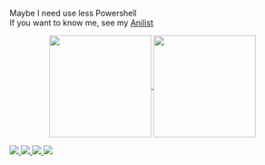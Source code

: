 Maybe I need use less Powershell <br/>
If you want to know me, see my [Anilist](https://anilist.co/user/igd753/) <br/>

<p align="center">
  <a href="https://github.com/IGDEXE">
    <img align="center" height="180em" src="https://github-readme-stats-coral-five.vercel.app/api?username=IGDEXE&show_icons=true&theme=material-palenight&include_all_commits=true&count_private=true"/>
  </a>
  <a href="https://github.com/IGDEXE">
    <img align="center" height="180em" src="https://github-readme-stats-coral-five.vercel.app/api/top-langs/?username=IGDEXE&layout=compact&langs_count=8&theme=material-palenight&count_private=true"/>
  </a>
</p>

<p align="left">
  <a href="https://www.instagram.com/igd753/" alt="Instagram">
    <img src="https://img.shields.io/badge/Instagram-E4405F?style=for-the-badge&logo=instagram&logoColor=white&link=https://www.instagram.com/igd753"/>
  </a>
  <a href="https://www.linkedin.com/in/igd753/" alt="Linkedin">
    <img src="https://img.shields.io/badge/LinkedIn-0077B5?style=for-the-badge&logo=linkedin&logoColor=white&link=https://www.linkedin.com/in/igd753"/>
  </a>
  <a href="https://dev.to/igd753" alt="Dev.To">
    <img src="https://img.shields.io/badge/dev.to-0A0A0A?style=for-the-badge&logo=devdotto&logoColor=white&link=https://dev.to/igd753"/>
  </a>
  <a href="https://steamcommunity.com/id/igd753" alt="Steam">
    <img src="https://img.shields.io/badge/Steam-000000?style=for-the-badge&logo=steam&logoColor=white&link=https://steamcommunity.com/id/igd753"/>
  </a>
</p>
